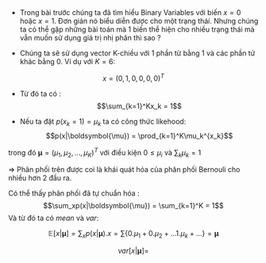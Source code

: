 


## 

* Trong bài trước chúng ta đã tìm hiểu Binary Variables với biến $x = 0$ hoặc $x = 1$. Đơn giản nó biểu diễn được cho một trạng thái. Nhưng chúng ta có thể gặp những bài toán mà 1 biến thể hiện cho nhiều trạng thái mà vẫn muốn sử dụng giá trị nhị phân thì sao ? 

* Chúng ta sẽ sử dụng vector K-chiều với 1 phần từ bằng 1 và các phần tử khác bằng 0. Ví dụ với $K = 6$: 

$$x = (0,1,0,0,0,0)^T$$

* Từ đó ta có :
$$\sum_{k=1}^Kx_k = 1$$

* Nếu ta đặt $p(x_k = 1) = \mu_k$ ta có công thức likehood: 
$$p(x|\boldsymbol{\mu}) = \prod_{k=1}^K\mu_k^{x_k}$$

trong đó $\boldsymbol{\mu} = (\mu_1,\mu_2,...,\mu_K)^T$ với điều kiện $0 \leq \mu_i$ và $\sum_k\mu_k = 1$

=> Phân phối trên được coi là khái quát hóa của phân phối Bernouli cho nhiều hơn 2 đầu ra.

Có thể thấy phân phối đã tự chuẩn hóa : 
$$\sum_xp(x|\boldsymbol{\mu}) = \sum_{k=1}^K = 1$$
Và  từ đó ta có *mean* và *var*: 

$$\mathbb{E}[x|\boldsymbol{\mu}] = \sum_xp(x|\boldsymbol{\mu}).x= \sum\{0.\mu_1 + 0.\mu_2 + ...1.\mu_k +...\} = \boldsymbol{\mu}$$

$$var[x|\boldsymbol{\mu}] = $$
